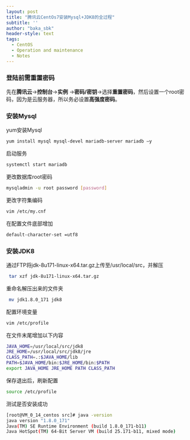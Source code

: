 ```yaml
---
layout: post
title: "腾讯云CentOs7安装Mysql+JDK8的全过程"
subtitle: ''
author: "baka_sbk"
header-style: text
tags:
  - CentOS
  - Operation and maintenance
  - Notes
---
```

### 登陆前需重置密码
先在**腾讯云**→**控制台**→**实例** →**密码/密钥**→选择**重置密码**，然后设置一个root密码，因为是云服务器，所以务必设置**高强度密码**。

### 安装Mysql
yum安装Mysql
```bash
yum install mysql mysql-devel mariadb-server mariadb –y
```
启动服务

```bash
systemctl start mariadb
```
更改数据库root密码

```bash
mysqladmin -u root password [password]
```
更改字符集编码

```bash
vim /etc/my.cnf
```
在配置文件底部增加

```bash
default-character-set =utf8
```

### 安装JDK8
通过FTP将jdk-8u171-linux-x64.tar.gz上传至/usr/local/src，并解压

```bash
 tar xzf jdk-8u171-linux-x64.tar.gz
```
重命名解压出来的文件夹

```bash
 mv jdk1.8.0_171 jdk8
```
配置环境变量

```bash
vim /etc/profile
```
在文件末尾增加以下内容

```bash
JAVA_HOME=/usr/local/src/jdk8
JRE_HOME=/usr/local/src/jdk8/jre
CLASS_PATH=.:$JAVA_HOME/lib
PATH=$JAVA_HOME/bin:$JRE_HOME/bin:$PATH
export JAVA_HOME JRE_HOME PATH CLASS_PATH 
```
保存退出后，刷新配置

```bash
source /etc/profile
```
测试是否安装成功
```bash
[root@VM_0_14_centos src]# java -version
java version "1.8.0_171"
Java(TM) SE Runtime Environment (build 1.8.0_171-b11)
Java HotSpot(TM) 64-Bit Server VM (build 25.171-b11, mixed mode)

```

